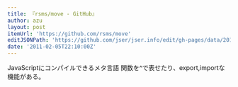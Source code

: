 ```yaml
---
title: 『rsms/move - GitHub』
author: azu
layout: post
itemUrl: 'https://github.com/rsms/move'
editJSONPath: 'https://github.com/jser/jser.info/edit/gh-pages/data/2011/02/index.json'
date: '2011-02-05T22:10:00Z'
---
```

JavaScriptにコンパイルできるメタ言語
関数を^で表せたり、export,importな機能がある。
